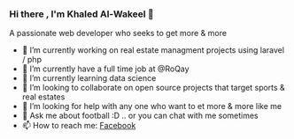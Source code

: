 ### Hi there , I'm Khaled Al-Wakeel 👋

A passionate web developer who seeks to get more & more
- 🔭 I’m currently working on real estate managment projects using laravel / php
- 🔭 I’m currently have a full time job at @RoQay 
- 🌱 I’m currently learning data science 
- 👯 I’m looking to collaborate on open source projects that target sports & real estates
- 🤔 I’m looking for help with any one who want to et more & more like me 
- 💬 Ask me about football :D .. or you can chat with me sometimes 
- 📫 How to reach me: <a href="https://www.facebook.com/kh.AlwakeL/"> Facebook</a>

